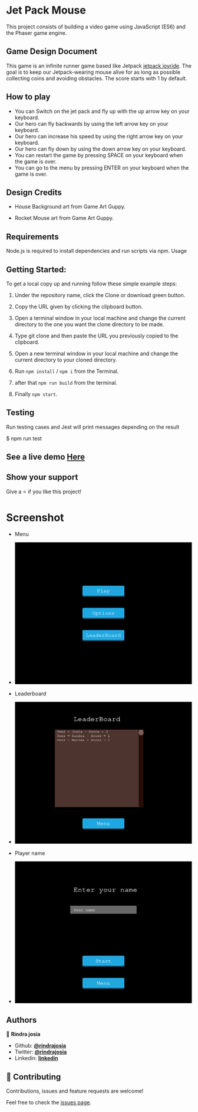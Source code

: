 # Jet Pack Mouse
This project consists of building a video game using JavaScript (ES6) and the Phaser game engine.
## Game Design Document
This game is an infinite runner game based like Jetpack [jetpack joyride](https://fr.wikipedia.org/wiki/Jetpack_Joyride).
The goal is to keep our Jetpack-wearing mouse alive for as long as possible collecting coins and avoiding obstacles.
The score starts with 1 by default.

## How to play
* You can Switch on the jet pack and fly up with the up arrow key on your keyboard.
* Our hero can fly backwards by using the left arrow key on your keyboard.
* Our hero can increase his speed by using the right arrow key on your keyboard.
* Our hero can fly down by using the down arrow key on your keyboard.
* You can restart the game by pressing SPACE on your keyboard when the game is over.
* You can go to the menu by pressing ENTER on your keyboard when the game is over.

## Design Credits

* House Background art from Game Art Guppy.

* Rocket Mouse art from Game Art Guppy.

## Requirements

Node.js is required to install dependencies and run scripts via npm.
Usage

## Getting Started:

To get a local copy up and running follow these simple example steps:

1. Under the repository name, click the Clone or download green button.

2. Copy the URL given by clicking the clipboard button.


3. Open a terminal window in your local machine and change the current directory to the one you
   want the clone directory to be made.

4. Type  git clone and then paste the URL you previously copied to the clipboard.

5. Open a new terminal window in your local machine and change the current directory to your
   cloned directory.

6. Run `npm install` / `npm i` from the Terminal.

7. after that `npm run build` from the terminal.

8. Finally `npm start`.

## Testing

Run testing cases and Jest will print messages depending on the result

  $ npm run test

## See a live demo [Here](https://salty-earth-40680.herokuapp.com/)

## Show your support
Give a ⭐️ if you like this project!

# Screenshot

* Menu
* ![screenshot](./docx/1.png)

* Leaderboard
* ![screenshot](./docx/2.png)

* Player name
* ![screenshot](./docx/3.png)


## Authors

👤 **Rindra josia**

* Github: **[@rindrajosia](https://github.com/rindrajosia)**
* Twitter: **[@rindrajosia](https://twitter.com/josia_rindra)**
* Linkedin: **[linkedin](https://www.linkedin.com/in/rindra-josia-99b2111a2/)**

## 🤝 Contributing

Contributions, issues and feature requests are welcome!

Feel free to check the [issues page](https://github.com/rindrajosia/rpg_js/issues).
